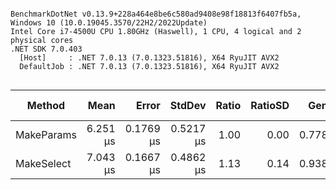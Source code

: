 ```

BenchmarkDotNet v0.13.9+228a464e8be6c580ad9408e98f18813f6407fb5a, Windows 10 (10.0.19045.3570/22H2/2022Update)
Intel Core i7-4500U CPU 1.80GHz (Haswell), 1 CPU, 4 logical and 2 physical cores
.NET SDK 7.0.403
  [Host]     : .NET 7.0.13 (7.0.1323.51816), X64 RyuJIT AVX2
  DefaultJob : .NET 7.0.13 (7.0.1323.51816), X64 RyuJIT AVX2


```
| Method     | Mean     | Error     | StdDev    | Ratio | RatioSD | Gen0   | Allocated | Alloc Ratio |
|----------- |---------:|----------:|----------:|------:|--------:|-------:|----------:|------------:|
| MakeParams | 6.251 μs | 0.1769 μs | 0.5217 μs |  1.00 |    0.00 | 0.7782 |    1.6 KB |        1.00 |
| MakeSelect | 7.043 μs | 0.1667 μs | 0.4862 μs |  1.13 |    0.14 | 0.9384 |   1.92 KB |        1.20 |
